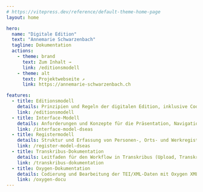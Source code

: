 ```yaml
---
# https://vitepress.dev/reference/default-theme-home-page
layout: home

hero:
  name: "Digitale Edition"
  text: "Annemarie Schwarzenbach"
  tagline: Dokumentation
  actions:
    - theme: brand
      text: Zum Inhalt →
      link: /editionsmodell
    - theme: alt
      text: Projektwebseite ↗︎
      link: https://annemarie-schwarzenbach.ch

features:
  - title: Editionsmodell
    details: Prinzipien und Regeln der digitalen Edition, inklusive Codierungsrichtlinien und Kommentierungsmodelle.
    link: /editionsmodell
  - title: Interface-Modell
    details: Anforderungen und Konzepte für die Präsentation, Navigation und Funktionalität.
    link: /interface-model-dseas
  - title: Registermodell
    details: Struktur und Erfassung von Personen-, Orts- und Werkregistereinträgen.
    link: /register-model-dseas
  - title: Transkribus-Dokumentation
    details: Leitfaden für den Workflow in Transkribus (Upload, Transkription, Korrektur und Export).
    link: /transkribus-dokumentation
  - title: Oxygen-Dokumentation
    details: Codierung und Bearbeitung der TEI/XML-Daten mit Oxygen XML Editor.
    link: /oxygen-docu
---
```


<style>

.VPButton {
  border-radius: 6px !important;
}

.VPHome .VPFeature {
  border-radius: 6px;
}

.tagline {
  font-size: 20px !important;
  color: var(--vp-c-text-1) !important;
}

@media (min-width: 640px) {
  .tagline {
    font-size: 28px !important;
  }
}

@media (min-width: 960px) {
  .tagline {
    font-size: 32px !important;
  }
}

</style>

<script setup>

import {onMounted} from "vue";

onMounted(() => {
  const p = document.querySelector(".VPHero .tagline");
  const s = document.querySelector("#hero-text");
  if (!p || !s) return;
  while (p.lastChild) p.lastChild.remove();
  p.append(s);
});

</script>

<template>
  <div id="hero-text"><span style="display: inline-block; position: relative;">Dokumentation<svg style="color: var(--vp-c-red-1); position: absolute; z-index: -1; top: 1.22em; left: 0.05em; width: calc(100% - 0.1em);" width="220" height="12" viewBox="0 0 220 12" fill="currentColor" xmlns="http://www.w3.org/2000/svg"><pattern id="hatch" patternUnits="userSpaceOnUse" patternTransform="rotate(45)" width="4" height="4"><rect width="1" height="4" style="stroke:currentColor" /></pattern><rect x="0" y="0" width="220" height="12" fill="url(#hatch)"/></svg>
  </span></div>
</template>